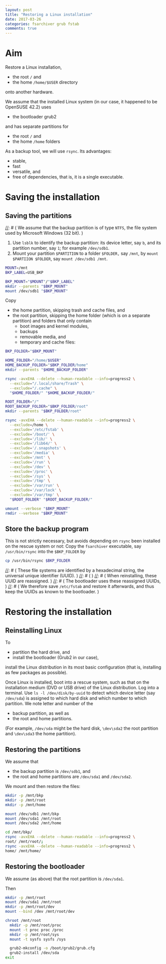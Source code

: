```yaml
---
layout: post
title: "Restoring a Linux installation"
date: 2017-03-26
categories: fsarchiver grub fstab
comments: true
---
```


# Aim

Restore a Linux installation,

- the root `/` and
- the home `/home/$USER` directory

onto another hardware.

We assume that the installed Linux system (in our case, it happened to be OpenSUSE 42.2) uses

- the bootloader grub2

and has separate partitions for

- the root `/` and
- the home `/home` folders


As a backup tool, we will use `rsync`.
Its advantages:

- stable,
- fast
- versatile, and
- free of dependencies, that is, it is a single executable.

# Saving the installation

## Saving the partitions

[//]: # ( We assume that the backup partition is of type `NTFS`, the file system used by Microsoft Windows (32 bit). )

1. Use `lsblk` to identify the backup partition: its device letter, say `b`, and its partition number, say `1`; for example `/dev/sdb1`.
0. Mount your partition `$PARTITION` to a folder `$FOLDER,` say `/mnt`, by `mount $PARTIION $FOLDER`, say `mount /dev/sdb1 /mnt`.

[//]: # ( To save our data, we choose `backup` as name of the folder in our backup partition: )

```sh
MOUNT=/mnt
BKP_LABEL=USB_BKP

BKP_MOUNT="$MOUNT"/"$BKP_LABEL"
mkdir --parents "$BKP_MOUNT"
mount /dev/sdb1 "$BKP_MOUNT"
```

Copy

- the home partition, skipping trash and cache files, and
- the root partition, skipping the home folder (which is on a separate partition) and folders that only contain
  - boot images and kernel modules,
  - backups
  - removable media, and
  - temporary and cache files:

```sh
BKP_FOLDER="$BKP_MOUNT"

HOME_FOLDER="/home/$USER"
HOME_BACKUP_FOLDER="$BKP_FOLDER/home"
mkdir --parents "$HOME_BACKUP_FOLDER"

rsync -avxEHA --delete --human-readable --info=progress2 \
  --exclude="/.local/share/Trash" \
  --exclude="/.cache" \
  "$HOME_FOLDER/" "$HOME_BACKUP_FOLDER/"

ROOT_FOLDER="/"
ROOT_BACKUP_FOLDER="$BKP_FOLDER/root"
mkdir --parents "$BKP_FOLDER/root"

rsync -avxEHA --delete --human-readable --info=progress2 \
  --exclude=/home \
  --exclude='/etc/fstab' \
  --exclude='/boot/' \
  --exclude='/lib/' \
  --exclude='/lib64/' \
  --exclude='/.snapshots' \
  --exclude='/media' \
  --exclude='/mnt' \
  --exclude='/run' \
  --exclude='/dev' \
  --exclude='/proc' \
  --exclude='/sys' \
  --exclude='/tmp' \
  --exclude='/var/run' \
  --exclude='/var/lock' \
  --exclude='/var/tmp' \
  "$ROOT_FOLDER" "$ROOT_BACKUP_FOLDER/"

umount --verbose "$BKP_MOUNT"
rmdir --verbose "$BKP_MOUNT"
```

## Store the backup program

This is not strictly necessary, but avoids depending on `rsync` been installed on the rescue system or not:
Copy the `fsarchiver` executable, say `/usr/bin/rsync` into the `$BKP_FOLDER` by

```sh
cp /usr/bin/rsync $BKP_FOLDER
```

[//]: # ( ## Save the file-system table )
[//]: # (  )
[//]: # ( This is not strictly necessary, but avoids editing manually certain IDs in the file-system table file `/etc/fstab` after restoring the root partition: )
[//]: # ( Copy it into the `$BKP_FOLDER` by )
[//]: # ( ```sh )
[//]: # ( mkdir -p $BKP_FOLDER/etc )
[//]: # ( cp /etc/fstab $BKP_FOLDER/etc/fstab )
[//]: # ( ``` )
[//]: # (  )
[//]: # ( To explain: )
[//]: # ( The file `/etc/fstab` mounts file systems, partitions, to directories, for example the root partition `/dev/sda1` to `/` and the home partition `/dev/sda2` to `/home`. )
[//]: # ( These file systems are identified by a hexadecimal string, the universal unique identifier (UUID). )
[//]: # (  )
[//]: # ( When reinstalling, these UUID are reassigned. )
[//]: # ( The bootloader uses these reassigned UUIDs, )
[//]: # ( We therefore save `/etc/fstab` and restore it afterwards, and thus keep the UUIDs as known to the bootloader. )

# Restoring the installation

## Reinstalling Linux

To

- partition the hard drive, and
- install the bootloader (Grub2 in our case),

install the Linux distribution in its most basic configuration (that is, installing as few packages as possible).

Once Linux is installed, boot into a rescue system, such as that on the installation medium (DVD or USB drive) of the Linux distribution.
Log into a terminal.
Use `ls -l /dev/disk/by-uuid` to detect which device letter (say `/dev/sda`) is assigned to which hard disk and which number to which partition.
We note letter and number of the

- backup partition, as well as
- the root and home partitions.

(For example, `/dev/sda` might be the hard disk, `\dev\sda2` the root partition and `\dev\sda3` the home partition).

## Restoring the partitions

We assume that

- the backup partition is `/dev/sdb1`, and
- the root and home partitions are `/dev/sda1` and `/dev/sda2`.

We mount and then restore the files:

```sh
mkdir -p /mnt/bkp
mkdir -p /mnt/root
mkdir -p /mnt/home

mount /dev/sdb1 /mnt/bkp
mount /dev/sda1 /mnt/root
mount /dev/sda2 /mnt/home

cd /mnt/bkp/
rsync -avxEHA --delete --human-readable --info=progress2 \
root/ /mnt/root/;
rsync -avxEHA --delete --human-readable --info=progress2 \
home/ /mnt/home/
```

## Restoring the bootloader

We assume (as above) that the root partition is `/dev/sda1`.

Then

```sh
mkdir -p /mnt/root
mount /dev/sda1 /mnt/root
mkdir -p /mnt/root/dev
mount --bind /dev /mnt/root/dev

chroot /mnt/root
  mkdir -p /mnt/root/proc
  mount -t proc proc /proc
  mkdir -p /mnt/root/sys
  mount -t sysfs sysfs /sys

  grub2-mkconfig -o /boot/grub2/grub.cfg
  grub2-install /dev/sda
exit

```

[//]: # ( ## Restoring /etc/fstab )
[//]: # (  )
[//]: # ( Either )
[//]: # (  )
[//]: # ( - you saved `/etc/fstab` before restoring the partitions, then copy it to `/etc/fstab` by )
[//]: # (  )
[//]: # ( ```sh )
[//]: # ( mkdir -p /mnt/bkp; )
[//]: # ( mkdir -p /mnt/root )
[//]: # ( mount /dev/sdb1 /mnt/bkp; )
[//]: # ( mount /dev/sda1 /mnt/root )
[//]: # ( cp /mnt/bkp/etc/fstab /mnt/root/etc/fstab )
[//]: # ( ``` )
[//]: # ( or )
[//]: # (  )
[//]: # ( - otherwise, use `ls -l /dev/disk/by-uuid` to update the UUID entries in `/etc/fstab` accordingly, say by `vim /etc/fstab`. )
[//]: # (  )
